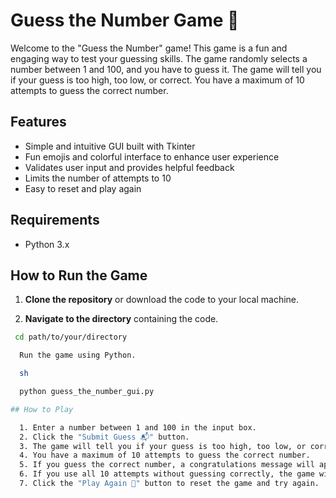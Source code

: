# Guess the Number Game 🎯

Welcome to the "Guess the Number" game! This game is a fun and engaging way to test your guessing skills. The game randomly selects a number between 1 and 100, and you have to guess it. The game will tell you if your guess is too high, too low, or correct. You have a maximum of 10 attempts to guess the correct number.

## Features

- Simple and intuitive GUI built with Tkinter
- Fun emojis and colorful interface to enhance user experience
- Validates user input and provides helpful feedback
- Limits the number of attempts to 10
- Easy to reset and play again

## Requirements

- Python 3.x

## How to Run the Game

1. **Clone the repository** or download the code to your local machine.
   
2. **Navigate to the directory** containing the code.

  ```sh
   cd path/to/your/directory

    Run the game using Python.

    sh

    python guess_the_number_gui.py

## How to Play

    1. Enter a number between 1 and 100 in the input box.
    2. Click the "Submit Guess 📬" button.
    3. The game will tell you if your guess is too high, too low, or correct.
    4. You have a maximum of 10 attempts to guess the correct number.
    5. If you guess the correct number, a congratulations message will appear.
    6. If you use all 10 attempts without guessing correctly, the game will reveal the number.
    7. Click the "Play Again 🔄" button to reset the game and try again.

